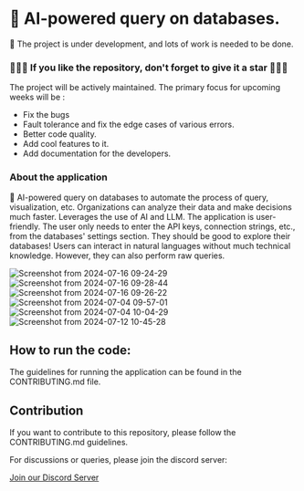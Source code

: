 # 🎉 AI-powered query on databases.

🚨 The project is under development, and lots of work is needed to be done.


### 🌟🌟🌟 If you like the repository, don't forget to give it a star 🌟🌟🌟

The project will be actively maintained. The primary focus for upcoming weeks will be :
- Fix the bugs
- Fault tolerance and fix the edge cases of various errors.
- Better code quality.
- Add cool features to it.
- Add documentation for the developers.

### About the application

🐍 AI-powered query on databases to automate the process of query, visualization, etc. Organizations can analyze their data and make decisions much faster. Leverages the use of AI and LLM.
The application is user-friendly. The user only needs to enter the API keys, connection strings, etc., from the databases' settings section. They should be good to explore their databases!
Users can interact in natural languages without much technical knowledge. However, they can also perform raw queries.

![Screenshot from 2024-07-16 09-24-29](https://github.com/user-attachments/assets/087f78a2-a172-483e-8201-76c570b60c76)
![Screenshot from 2024-07-16 09-28-44](https://github.com/user-attachments/assets/5dabde9d-0c8c-4689-9a2e-1780ad80e944)
![Screenshot from 2024-07-16 09-26-22](https://github.com/user-attachments/assets/c1795f39-6b07-4125-a484-f4f152ad28f0)
![Screenshot from 2024-07-04 09-57-01](https://github.com/asifrahaman13/superquery/assets/97652031/be436ffd-c161-4c6a-870a-ee32fb82d539)
![Screenshot from 2024-07-04 10-04-29](https://github.com/asifrahaman13/superquery/assets/97652031/1639cf35-1797-4ced-ac71-671d8089968d)
![Screenshot from 2024-07-12 10-45-28](https://github.com/user-attachments/assets/4eacf545-1d6a-4c6b-9e18-3949b0c4d5f6)


## How to run the code:

The guidelines for running the application can be found in the CONTRIBUTING.md file.


## Contribution

If you want to contribute to this repository, please follow the CONTRIBUTING.md guidelines.

For discussions or queries, please join the discord server:

[Join our Discord Server](https://discord.gg/bQBqdA6NsU)
